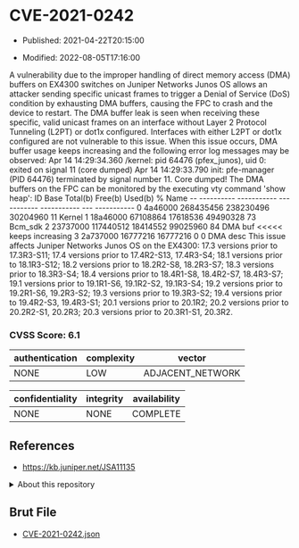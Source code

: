 # CVE-2021-0242

- Published: 2021-04-22T20:15:00

- Modified: 2022-08-05T17:16:00

A vulnerability due to the improper handling of direct memory access (DMA) buffers on EX4300 switches on Juniper Networks Junos OS allows an attacker sending specific unicast frames to trigger a Denial of Service (DoS) condition by exhausting DMA buffers, causing the FPC to crash and the device to restart. The DMA buffer leak is seen when receiving these specific, valid unicast frames on an interface without Layer 2 Protocol Tunneling (L2PT) or dot1x configured. Interfaces with either L2PT or dot1x configured are not vulnerable to this issue. When this issue occurs, DMA buffer usage keeps increasing and the following error log messages may be observed: Apr 14 14:29:34.360 /kernel: pid 64476 (pfex_junos), uid 0: exited on signal 11 (core dumped) Apr 14 14:29:33.790 init: pfe-manager (PID 64476) terminated by signal number 11. Core dumped! The DMA buffers on the FPC can be monitored by the executing vty command 'show heap': ID Base Total(b) Free(b) Used(b) % Name -- ---------- ----------- ----------- ----------- --- ----------- 0 4a46000 268435456 238230496 30204960 11 Kernel 1 18a46000 67108864 17618536 49490328 73 Bcm_sdk 2 23737000 117440512 18414552 99025960 84 DMA buf <<<<< keeps increasing 3 2a737000 16777216 16777216 0 0 DMA desc This issue affects Juniper Networks Junos OS on the EX4300: 17.3 versions prior to 17.3R3-S11; 17.4 versions prior to 17.4R2-S13, 17.4R3-S4; 18.1 versions prior to 18.1R3-S12; 18.2 versions prior to 18.2R2-S8, 18.2R3-S7; 18.3 versions prior to 18.3R3-S4; 18.4 versions prior to 18.4R1-S8, 18.4R2-S7, 18.4R3-S7; 19.1 versions prior to 19.1R1-S6, 19.1R2-S2, 19.1R3-S4; 19.2 versions prior to 19.2R1-S6, 19.2R3-S2; 19.3 versions prior to 19.3R3-S2; 19.4 versions prior to 19.4R2-S3, 19.4R3-S1; 20.1 versions prior to 20.1R2; 20.2 versions prior to 20.2R2-S1, 20.2R3; 20.3 versions prior to 20.3R1-S1, 20.3R2.

### CVSS Score: **6.1**

| authentication | complexity | vector |
| --- | --- | --- |
| NONE | LOW | ADJACENT_NETWORK |

| confidentiality | integrity | availability |
| --- | --- | --- |
| NONE | NONE | COMPLETE |

## References

* https://kb.juniper.net/JSA11135

<details>
<summary>About this repository</summary> 

  This repository is part of the project [Live Hack CVE](https://github.com/Live-Hack-CVE). Main website can be found [www.live-hack.org](https://www.live-hack.org) 
  
  Made by [Sn0wAlice](https://github.com/Sn0wAlice) for the people that care about security and need to have a feed of the latest CVEs. Hope you enjoy it, don't forget to star the repo and follow me on [Twitter](https://twitter.com/Sn0wAlice) and [Github](https://github.com/Sn0wAlice). And that is my [personnal website](https://www.alice-snow.me/)

  - [Home Page](https://github.com/Live-Hack-CVE)
  - [Framework](https://github.com/Live-Hack-CVE/cve-framework)
  - [CVE database](https://github.com/Live-Hack-CVE/full_database)
  - [Changelog](https://github.com/Live-Hack-CVE/Changelog)
</details>

## Brut File

* [CVE-2021-0242.json](https://raw.githubusercontent.com/Live-Hack-CVE/full_database/main/cves/2021/CVE-2021-0242.json)

